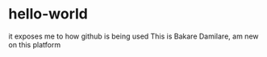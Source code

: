 # hello-world
it exposes me to how github is being used
This is Bakare Damilare, am new on this platform
